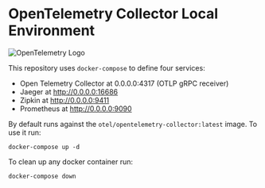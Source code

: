 # OpenTelemetry Collector Local Environment

![OpenTelemetry Logo](https://opentelemetry.io/img/logos/opentelemetry-horizontal-color.png)

This repository uses `docker-compose` to define four services:

- Open Telemetry Collector at 0.0.0.0:4317 (OTLP gRPC receiver)
- Jaeger at http://0.0.0.0:16686
- Zipkin at http://0.0.0.0:9411
- Prometheus at http://0.0.0.0:9090

By default runs against the `otel/opentelemetry-collector:latest` image. To use it run:

```shell
docker-compose up -d
```

To clean up any docker container run:

```shell
docker-compose down
```